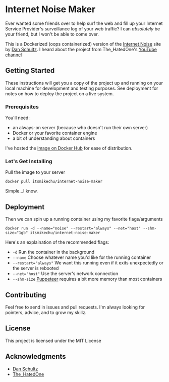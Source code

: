 # Internet Noise Maker

Ever wanted some friends over to help surf the web and fill up your Internet Service Provider's surveillance log of your web traffic? I can _absolutely_ be your friend, but I won't be able to come over.

This is a Dockerized (oops containerized) version of the [Internet Noise](http://makeinternetnoise.com/) site by [Dan Schultz](https://twitter.com/slifty).  I heard about the project from The_HatedOne's [YouTube channel](https://www.youtube.com/channel/UCjr2bPAyPV7t35MvcgT3W8Q)

## Getting Started

These instructions will get you a copy of the project up and running on your local machine for development and testing purposes. See deployment for notes on how to deploy the project on a live system.

### Prerequisites

You'll need:
- an always-on server (because who doesn't run their own server)
- Docker or your favorite container engine
- a bit of understanding about containers

I've hosted the [image on Docker Hub](https://hub.docker.com/r/itsmikechu/internet-noise-maker) for ease of distribution.

### Let's Get Installing

Pull the image to your server

```
docker pull itsmikechu/internet-noise-maker
```

Simple...I know.

## Deployment

Then we can spin up a running container using my favorite flags/arguments

```
docker run -d --name="noise" --restart="always" --net="host" --shm-size="1gb" itsmikechu/internet-noise-maker
```

Here's an explaination of the recommended flags:
- `-d` Run the container in the background
- `--name` Choose whatever name you'd like for the running container
- `--restart="always"` We want this running even if it exits unexpectedly or the server is rebooted
- `--net="host"` Use the server's network connection
- `--shm-size` [Puppeteer](https://github.com/GoogleChrome/puppeteer) requires a bit more memory than most containers

## Contributing

Feel free to send in issues and pull requests. I'm always looking for pointers, advice, and to grow my skillz.

## License

This project is licensed under the MIT License

## Acknowledgments

- [Dan Schultz](https://twitter.com/slifty)
- [The_HatedOne](https://www.youtube.com/channel/UCjr2bPAyPV7t35MvcgT3W8Q)
